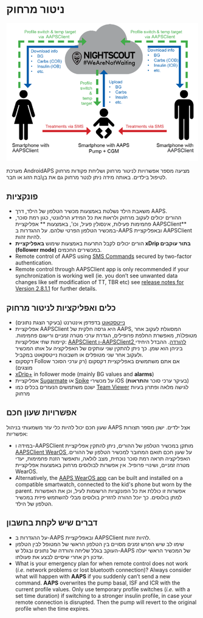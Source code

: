 # ניטור מרחוק

![Monitoring children](../images/KidsMonitoring.png)

מערכת AndroidAPS מציעה מספר אפשרויות לניטור מרחוק ושליחת פקודות מרחוק לטיפול בילדים. באותה מידה ניתן לנטר מרחוק גם את בן\\בת הזוג או חבר.

## פונקציות

- משאבת הילד נשלטת באמצעות מכשיר הטלפון של הילד, דרך AAPS.
- ההורים יכולים לעקוב מרחוק ולראות את כל המידע הרלוונטי, כגון רמת סוכר, פחמימות פעילות, אינסולין פעיל, וכו', באמצעות ** אפליקציית AAPSClient** במכשיר הטלפון הפרטי שלהם. על ההגדרות ב-AAPS ובאפליקציית AAPSClient להיות זהות.
- הורים יכולים לקבל התרעות באמצעות שימוש **באפליקציית xDrip בתור עוקבים (follower mode)** במכשירים החכמים.
- Remote control of AAPS using [SMS Commands](../RemoteFeatures/SMSCommands.md) secured by two-factor authentication.
- Remote control through AAPSClient app is only recommended if your synchronization is working well (ie. you don’t see unwanted data changes like self modification of TT, TBR etc) see [release notes for Version 2.8.1.1](#important-hints-2-8-1-1) for further details.

## כלים ואפליקציות לניטור מרחוק

- [נייטסקאוט](https://nightscout.github.io/) בדפדפן אינטרנט (בעיקר הצגת נתונים)
- אפליקציית AAPSClient היא גרסה חלקית של AAPS, המסוגלת לעקוב אחר מטופל\ת, מאפשרת החלפת פרופילים, הגדרת ערכי מטרה זמניים ורישום פחמימות. קיימות שתי אפליקציות: [AAPSClient ו-AAPSClient2 להורדה](https://github.com/nightscout/AndroidAPS/releases/). ההבדל היחידי ביניהן הוא שמן. כך ניתן להתקין שני עותקים של האפליקציה על אותו המכשיר ולעקוב אחר שני מטופלים או חשבונות נייטסקאוט במקביל.
- דקסקום Follow אם אתם משתמשים באפליקציית דקסקום (רק ערכי הסוכר מוצגים)
- [xDrip+](../CompatibleCgms/xDrip.md) in follower mode (mainly BG values and **alarms**)
- אפליקציית [Sugarmate](https://sugarmate.io/) או [Spike](https://spike-app.com/) על מכשירי iOS (בעיקר ערכי סוכר **והתראות**)
- ישנם משתמשים הנעזרים בכלים כמו [Team Viewer](https://www.teamviewer.com/) לגישה מלאה ופתרון בעיות מרחוק

## אפשרויות שעון חכם

שעון חכם יכול להיות כלי עזר משמעותי בניהול AAPS אצל ילדים. ישנן מספר תצורות אפשריות:

- במידה ו-AAPSClient מותקן במכשיר הטלפון של ההורים, ניתן להתקין אפליקציית [AAPSClient WearOS ](https://github.com/nightscout/AndroidAPS/releases/)על שעון חכם תואם המחובר למכשיר הטלפון של ההורים. האפליקציה תראה רמת סוכר נוכחית, מצב לולאה, ותאפשר הזנת פחמימות, יעדי מטרה זמניים, ושינויי פרופיל. אין אפשרות לבולוסים מרחוק באמצעות אפליקציית WearOS.
- Alternatively, the [AAPS WearOS app](../WearOS/WearOsSmartwatch.md) can be built and installed on a compatible smartwatch, connected to the kid's phone but worn by the parent. אפשרות זו כוללת את כל הפונקציות הרשומות לעיל, וכן את האפשרות למתן בולוסים. כך יוכל ההורה להזריק בולוסים מבלי להשתמש פיזית במכשיר הטלפון של הילד.

## דברים שיש לקחת בחשבון

- על ההגדרות ב-AAPS ובאפליקציית AAPSClient להיות זהות.
- שימו לב שיש הפרש זמנים מסויים בין הטלפון הראשי של המטופל לבין הטלפון העוקב בגלל שליחה והורדה של נתונים ובגלל ש-AAPS של המכשיר הראשי יעלה עדכון רק אחרי שיסיים לבצע את פעולתו.
- What is your emergency plan for when remote control does not work (_i.e._ network problems or lost bluetooth connection)?  Always consider what will happen with **AAPS** if you suddenly can’t send a new command. **AAPS** overwrites the pump basal, ISF and ICR with the current profile values. Only use temporary profile switches (_i.e._ with a set time duration) if switching to a stronger insulin profile, in case your remote connection is disrupted. Then the pump will revert to the original profile when the time expires.
